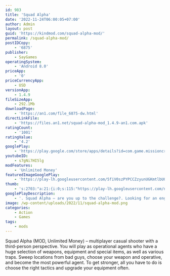 ```yaml
---
id: 983
title: 'Squad Alpha'
date: '2022-11-24T06:00:05+07:00'
author: Admin
layout: post
guid: 'https://kindmod.com/squad-alpha-mod/'
permalink: /squad-alpha-mod/
postIDCopy:
    - '6875'
publisher:
    - SayGames
operatingSystem:
    - 'Android 8.0'
priceApp:
    - '0'
priceCurrencyApp:
    - USD
versionApp:
    - 1.4.9
fileSizeApp:
    - 292.1Mb
downloadPage:
    - 'https://an1.com/file_6875-dw.html'
directLinkFile:
    - 'https://files.an1.net/squad-alpha-mod_1.4.9-an1.com.apk'
ratingCount:
    - '1001'
ratingValue:
    - '4.2'
googlePlay:
    - 'https://play.google.com/store/apps/details?id=com.game.missioncrit'
youtubeID:
    - s7gNi7HI5lg
modFeatures:
    - 'Unlimited Money'
featuredImageGooglePlay:
    - 'https://play-lh.googleusercontent.com/5fiV0szPYPCCZzyunUGKmtlbUOJWZ77WAx6jZvibCHUHJnOxJ11Ogpr3JXusSyVwp6g'
thumb:
    - 's:2703:"a:21:{i:0;s:115:"https://play-lh.googleusercontent.com/nTsK59T9yTy0cJT_YkXmLE84HgkFEgclRCPVrYBPz2cQ52vfBqw9wKFvTHTgZCqd4y0=w526-h296";i:1;s:114:"https://play-lh.googleusercontent.com/PlNCaz8qfm6uyU0grE5ycE5cT9wxfnaAqpSkKDCa97vxIw7qzSeXTVNb-o9NLKDVqg=w526-h296";i:2;s:116:"https://play-lh.googleusercontent.com/m-itWGXsahpXgcgYMwJkK-oNZV9bZjvQ1tDbIdNyHeYaTk8DaYZ2xnsG2-jAvUzWiPBm=w526-h296";i:3;s:115:"https://play-lh.googleusercontent.com/wxWVkDdR1wYIF6HmGJA4B9jfCHvJ-VCAaa1147eCYbDuUIr7ldm0Cy4kMCeg52r9VqE=w526-h296";i:4;s:116:"https://play-lh.googleusercontent.com/O4gYuDGE9gB-xhtSl6nmxcCcgZNaTf6IhPXzA8O7xONINbSj2O0HvkUUMnQ5LzTkobka=w526-h296";i:5;s:116:"https://play-lh.googleusercontent.com/Qbt88_HA1NvHp0FVlUXYm2uu2321Ov9IssvVEoFenZMC2ylkD5Q1zb53jwrw66A-6hIk=w526-h296";i:6;s:112:"https://play-lh.googleusercontent.com/JuVyeAaep76uEyb6-aljj3S0RM7mbBqPU__HH4-dTpZ75Q5VsBYPEg8ngkoIvhzc=w526-h296";i:7;s:115:"https://play-lh.googleusercontent.com/Uj_s8KvjcP1W3HipoWlG4CUWKdy8Bc5BN25tE0ObqerYRdPc_CTMQ_T2ruWDoY6hh_4=w526-h296";i:8;s:115:"https://play-lh.googleusercontent.com/5KlL-PbB1_HMLJhoz1noVUCqCOoaZHqhw0FDdONtvmLk7eEsMyczYm0GHuTL4hEx7NE=w526-h296";i:9;s:114:"https://play-lh.googleusercontent.com/kApzEN5Zp8pNpIY-hKlQvS_wm0h-hniLf5NzA6Dh-amjlOJeZPl9ZFa_ad3uoMakhg=w526-h296";i:10;s:114:"https://play-lh.googleusercontent.com/OCrDskfts97SuVK-5TSIYDCBvPNyIEfaPQ4xKI1kFcQoAGDS-x8yPCgCbx7sKKelOQ=w526-h296";i:11;s:114:"https://play-lh.googleusercontent.com/UgQrU8r3kK6wWT4SBk1kuDnxcyb7tZnqZQMdQUb785kPhYOYP9qCKedHoq05Yrz4Iw=w526-h296";i:12;s:115:"https://play-lh.googleusercontent.com/Diih48fiSluy3IGXtQHFmZk2DLmy_25qhu9UxUE9hbT-UVeHGhNWQfdshwBmKKN8JbM=w526-h296";i:13;s:115:"https://play-lh.googleusercontent.com/FVS1KrEsfBjdm5oKPaCGYZKxFHp9W6HHA2KtDXDoyb2864bESe1kIqu28IfYaM9sZdM=w526-h296";i:14;s:116:"https://play-lh.googleusercontent.com/0tOQA0ZgIf0q6WLy_wODAUAaD2wBaZGe3Qjc4P9j4tRIJIXoV9fKAEri4RT4pNsDYmqk=w526-h296";i:15;s:115:"https://play-lh.googleusercontent.com/pAnCjfWiFV-F4poDDKtBssLErWcyiRGXba4Hb_GL3JdC9_NLvFCVcDWtiMGkvziwsyA=w526-h296";i:16;s:116:"https://play-lh.googleusercontent.com/veNSpLt4YYNSJPyogOO5pcSxdqpEbNOMfZM23QZ7DiZ0PyQXLal8mu23j8I8ZOVonxwB=w526-h296";i:17;s:114:"https://play-lh.googleusercontent.com/BJWRp5Vgqu9wkjZ-LwEwKLaSby9Vsyg_NdAYMs4Ihgp5OVNK6_AS4ylUG73hORzdFA=w526-h296";i:18;s:116:"https://play-lh.googleusercontent.com/zYsSKLDylVqFzNQo2y_JmcIjuVn4i2kled-Udo1l_dG_yz_QFtBRcibhcBYsuFSYXQfI=w526-h296";i:19;s:114:"https://play-lh.googleusercontent.com/IjRjyNt9Vy-80X_tCSjIvHdd10dWnHSCU72LWLKukF5ns1zFbkBMgpXRzzvXqQj_3w=w526-h296";i:20;s:115:"https://play-lh.googleusercontent.com/v7Gor82iO-Jd63h5ljmiiXeexP7e6fVSCrfjxk3ITSBTLYXCoTacbWIXuSmb76jhZM0=w526-h296";}";'
googlePlayDescription:
    - '. Squad Alpha – are you up to the challenge?. Looking for an engaging casual shooter that’s easy to get the hang of but offers engrossing action 🪖and real tactical challenges? Squad Alpha is a top-down shooting game with intelligent mechanics, loads of cool upgradeable guns, and addictive gameplay that’ll have your trigger finger itching and tickle your strategic brain.. Duck, dodge, run and take cover, then pick off multiple targets to complete endless levels of thrilling action and get awesome rewards 🎖️ so you can upgrade your gear and prove your agents worthy of the elite Squad Alpha!'
image: /wp-content/uploads/2022/11/squad-alpha-mod.png
categories:
    - Action
    - Games
tags:
    - mods
---
```


Squad Alpha (MOD, Unlimited Money) – multiplayer casual shooter with a third-person perspective. You will play as operational agents who have a huge selection of weapons, equipment and special items, as well as various traps. Sweep locations from bad guys, choose your weapon and operative, and become the most powerful agent. To get stronger, all you have to do is choose the right tactics and upgrade your equipment often.
